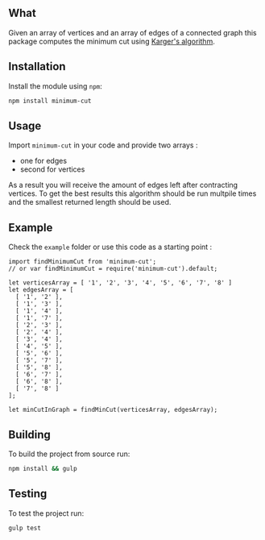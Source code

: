 ## What

Given an array of vertices and an array of edges of a connected graph this package computes the minimum cut using [Karger's algorithm](https://en.wikipedia.org/wiki/Karger%27s_algorithm).

## Installation

Install the module using `npm`:

```bash
npm install minimum-cut
```

## Usage

Import `minimum-cut` in your code and provide two arrays :
- one for edges
- second for vertices

As a result you will receive the amount of edges left after contracting vertices. To get the best results this algorithm should be run multpile times and the smallest returned length should be used.


## Example

Check the `example` folder or use this code as a starting point :

```
import findMinimumCut from 'minimum-cut';
// or var findMinimumCut = require('minimum-cut').default;

let verticesArray = [ '1', '2', '3', '4', '5', '6', '7', '8' ]
let edgesArray = [ 
  [ '1', '2' ],
  [ '1', '3' ],
  [ '1', '4' ],
  [ '1', '7' ],
  [ '2', '3' ],
  [ '2', '4' ],
  [ '3', '4' ],
  [ '4', '5' ],
  [ '5', '6' ],
  [ '5', '7' ],
  [ '5', '8' ],
  [ '6', '7' ],
  [ '6', '8' ],
  [ '7', '8' ]
];

let minCutInGraph = findMinCut(verticesArray, edgesArray);

```


## Building

To build the project from source run:

```bash
npm install && gulp
```


## Testing

To test the project run:

```bash
gulp test
```
